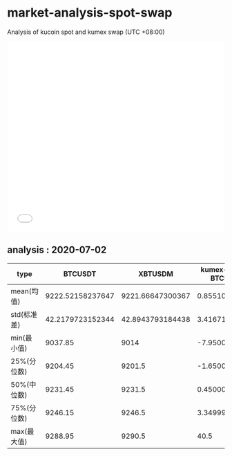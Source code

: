 # market-analysis-spot-swap
Analysis of kucoin spot and kumex swap (UTC +08:00)

<iframe width="100%" height="440" src="./data.html" frameborder="no" border="0" scrolling="no"></iframe>

## analysis : 2020-07-02

type | BTCUSDT | XBTUSDM | kumex-XBTUSDM-BTCUSDT_arb
---|---|---|---
mean(均值) | 9222.52158237647 | 9221.66647300367 | 0.855109372270188
std(标准差) | 42.2179723152344 | 42.8943793184438 | 3.4167195865082
min(最小值) | 9037.85 | 9014 | -7.95000000000073
25%(分位数) | 9204.45 | 9201.5 | -1.65000000000146
50%(中位数) | 9231.45 | 9231.5 | 0.450000000000728
75%(分位数) | 9246.15 | 9246.5 | 3.34999999999855
max(最大值) | 9288.95 | 9290.5 | 40.5
